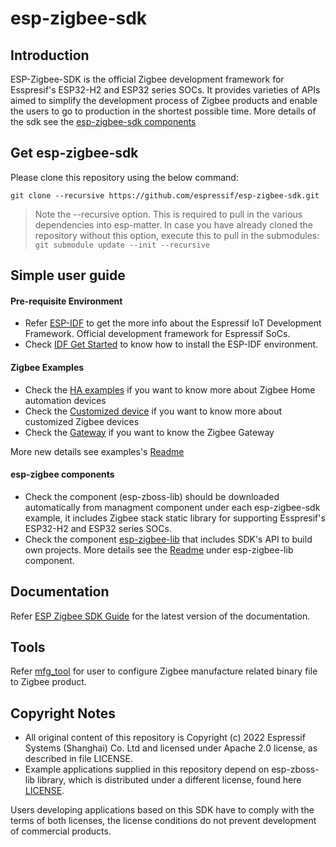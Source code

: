 # esp-zigbee-sdk

## Introduction  
  
ESP-Zigbee-SDK is the official Zigbee development framework for Esspresif's ESP32-H2 and ESP32 series SOCs. It provides varieties of APIs aimed to simplify the development process of Zigbee products and enable the users to go to production in the shortest possible time. More details of the sdk see the [esp-zigbee-sdk components](components/esp-zigbee-lib/)

## Get esp-zigbee-sdk  

Please clone this repository using the below command:

```
git clone --recursive https://github.com/espressif/esp-zigbee-sdk.git
```

> Note the --recursive option. This is required to pull in the various dependencies into esp-matter. In case you have already cloned the repository without this option, execute this to pull in the submodules: `git submodule update --init --recursive`  

## Simple user guide  

#### Pre-requisite Environment  
- Refer [ESP-IDF](https://github.com/espressif/esp-idf) to get the more info about the Espressif IoT Development Framework. Official development framework for Espressif SoCs.  
- Check [IDF Get Started](https://docs.espressif.com/projects/esp-idf/en/latest/esp32/get-started/linux-macos-setup.html) to know how to install the ESP-IDF environment.

#### Zigbee Examples
- Check the [HA examples](examples/esp_zigbee_HA_sample) if you want to know more about Zigbee Home automation devices  
- Check the [Customized device](examples/esp_zigbee_customized_devices) if you want to know more about customized Zigbee devices  
- Check the [Gateway](examples/esp_zigbee_gateway) if you want to know the Zigbee Gateway  

More new details see examples's [Readme](examples/README.md)

#### esp-zigbee components
- Check the component (esp-zboss-lib) should be downloaded automatically from managment component under each esp-zigbee-sdk example, it includes Zigbee stack static library for supporting Esspresif's ESP32-H2 and ESP32 series SOCs.
- Check the component [esp-zigbee-lib](components/esp-zigbee-lib/) that includes SDK's API to build own projects. More details see the [Readme](components/esp-zigbee-lib/README.md) under esp-zigbee-lib component.

## Documentation  

Refer [ESP Zigbee SDK Guide](https://docs.espressif.com/projects/esp-zigbee-sdk/en/main/) for the latest version of the documentation.  

## Tools

Refer [mfg_tool](tools/mfg_tool/README.md) for user to configure Zigbee manufacture related binary file to Zigbee product.

## Copyright Notes

- All original content of this repository is Copyright (c) 2022 Espressif Systems (Shanghai) Co. Ltd and licensed under Apache 2.0 license, as described in file LICENSE.
- Example applications supplied in this repository depend on esp-zboss-lib library, which is distributed under a different license, found here [LICENSE](https://github.com/espressif/esp-zboss-lib/blob/master/LICENSE).

Users developing applications based on this SDK have to comply with the terms of both licenses, the license conditions do not prevent development of commercial products.
